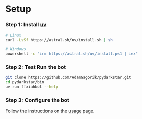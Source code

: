 # Setup

### Step 1: Install [uv][uv]

```bash
# Linux
curl -LsSf https://astral.sh/uv/install.sh | sh
```

```bash
# Windows
powershell -c "irm https://astral.sh/uv/install.ps1 | iex"
```

### Step 2: Test Run the bot

```bash
git clone https://github.com/AdamGagorik/pydarkstar.git
cd pydarkstar/bin
uv run ffxiahbot --help
```

### Step 3: Configure the bot

Follow the instructions on the [usage][USAGE] page.

[uv]: https://docs.astral.sh/uv
[USAGE]: http://adamgagorik.github.io/pydarkstar/usage
